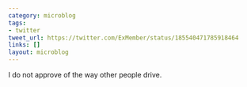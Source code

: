 ```yaml
---
category: microblog
tags:
- twitter
tweet_url: https://twitter.com/ExMember/status/185540471785918464
links: []
layout: microblog
---
```

I do not approve of the way other people drive.
